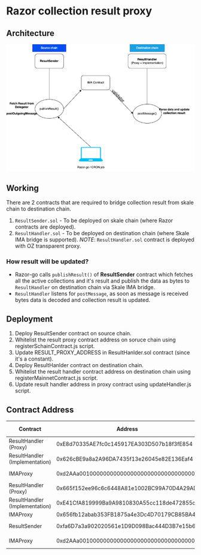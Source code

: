 # Razor collection result proxy

## Architecture

![Architecture Diagram](/IMA-arch.png)

## Working

There are 2 contracts that are required to bridge collection result from skale chain to destination chain.

1. `ResultSender.sol` - To be deployed on skale chain (where Razor contracts are deployed).
2. `ResultHandler.sol` - To be deployed on destination chain (where Skale IMA bridge is supported).
   _NOTE_: `ResultHandler.sol` contract is deployed with OZ transparent proxy.

### How result will be updated?

- Razor-go calls `publishResult()` of **ResultSender** contract which fetches all the active collections and it's result and publish the data as bytes to `ResultHandler` on destination chain via Skale IMA bridge.
- `ResultHandler` listens for `postMessage`, as soon as message is received bytes data is decoded and collection result is updated.

## Deployment

1. Deploy ResultSender contract on source chain.
2. Whitelist the result proxy contract address on soruce chain using registerSchainContract.js script.
3. Update RESULT_PROXY_ADDRESS in ResultHanlder.sol contract (since it's a constant).
4. Deploy ResultHanlder contract on destination chain.
5. Whitelist the result handler contract address on destination chain using registerMainnetContract.js script.
6. Update result handler address in proxy contract using updateHandler.js script.

## Contract Address

| Contract                       | Address                                    | Chain Name        |
| ------------------------------ | ------------------------------------------ | ----------------- |
| ResultHandler (Proxy)          | 0xE8d70335AE7fc0c145917EA303D507b18f3fE854 | attractive-merope |
| ResultHandler (Implementation) | 0x626cBE9a8a2A96DA7435f13e26045e82E136Eaf4 | attractive-merope |
| IMAProxy                       | 0xd2AAa00100000000000000000000000000000000 | attractive-merope |
| ResultHandler (Proxy)          | 0x665f152ee96c6c6448A81e1002BC99A70D4A29AD | rinkeby |
| ResultHandler (Implementation) | 0xE41CfA819999Ba9A9810830A55cc118de472855d | rinkeby |
| IMAProxy                       | 0x656fb12abab353FB1875a4e3Dc4D70179CB85BA4 | rinkeby |
| ResultSender                   | 0xfa6D7a3a902020561e1D9D098Bac444D3B7e15b6 | whispering-turais |
| IMAProxy                       | 0xd2AAa00100000000000000000000000000000000 | whispering-turais |
